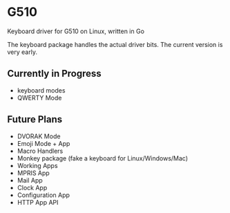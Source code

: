 # G510
Keyboard driver for G510 on Linux, written in Go

The keyboard package handles the actual driver bits. The current
version is very early.

## Currently in Progress

* keyboard modes
* QWERTY Mode

## Future Plans

* DVORAK Mode
* Emoji Mode + App
* Macro Handlers
* Monkey package (fake a keyboard for Linux/Windows/Mac)
* Working Apps
* MPRIS App
* Mail App
* Clock App
* Configuration App
* HTTP App API
